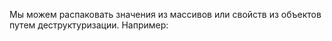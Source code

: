 Мы можем распаковать значения из массивов или свойств из объектов путем деструктуризации. Например:
